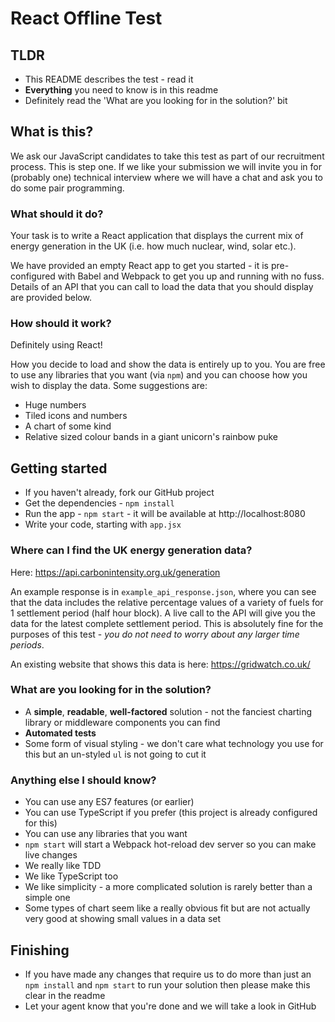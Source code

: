 # React Offline Test

## TLDR

* This README describes the test - read it
* **Everything** you need to know is in this readme
* Definitely read the 'What are you looking for in the solution?' bit

## What is this?

We ask our JavaScript candidates to take this test as part of our recruitment process. This is step one. If we like your submission we will invite you in for (probably one) technical interview where we will have a chat and ask you to do some pair programming. 

### What should it do?

Your task is to write a React application that displays the current mix of energy generation in the UK (i.e. how much nuclear, wind, solar etc.).

We have provided an empty React app to get you started - it is pre-configured with Babel and Webpack to get you up and running with no fuss. Details of an API that you can call to load the data that you should display are provided below. 

### How should it work?

Definitely using React! 

How you decide to load and show the data is entirely up to you. 
You are free to use any libraries that you want (via `npm`) and you can choose how you wish to display the data. Some suggestions are:

* Huge numbers
* Tiled icons and numbers
* A chart of some kind
* Relative sized colour bands in a giant unicorn's rainbow puke

## Getting started

* If you haven't already, fork our GitHub project
* Get the dependencies - `npm install`
* Run the app - `npm start` - it will be available at http://localhost:8080
* Write your code, starting with `app.jsx`

### Where can I find the UK energy generation data?

Here: https://api.carbonintensity.org.uk/generation

An example response is in `example_api_response.json`, where you can see that the data includes the relative percentage values of a variety of fuels
for 1 settlement period (half hour block). A live call to the API will give you the data for the latest complete settlement period. This is absolutely fine for the purposes of this test - *you do not need to worry about any larger time periods*.

An existing website that shows this data is here: https://gridwatch.co.uk/

### What are you looking for in the solution?

* A **simple**, **readable**, **well-factored** solution - not the fanciest charting library or middleware components you can find
* **Automated tests**
* Some form of visual styling - we don't care what technology you use for this but an un-styled `ul` is not going to cut it

### Anything else I should know?

* You can use any ES7 features (or earlier)
* You can use TypeScript if you prefer (this project is already configured for this)
* You can use any libraries that you want
* `npm start` will start a Webpack hot-reload dev server so you can make live changes
* We really like TDD
* We like TypeScript too
* We like simplicity - a more complicated solution is rarely better than a simple one
* Some types of chart seem like a really obvious fit but are not actually very good at showing small values in a data set 

## Finishing

* If you have made any changes that require us to do more than just an `npm install` and `npm start` to run your solution then please make this clear in the readme
* Let your agent know that you're done and we will take a look in GitHub